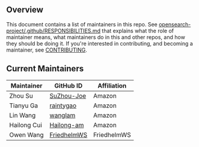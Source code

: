 ## Overview

This document contains a list of maintainers in this repo. See [opensearch-project/.github/RESPONSIBILITIES.md](https://github.com/opensearch-project/.github/blob/main/RESPONSIBILITIES.md#maintainer-responsibilities) that explains what the role of maintainer means, what maintainers do in this and other repos, and how they should be doing it. If you're interested in contributing, and becoming a maintainer, see [CONTRIBUTING](CONTRIBUTING.md).

## Current Maintainers

| Maintainer              | GitHub ID                                       | Affiliation |
| ----------------------- | ----------------------------------------------- | ----------- |
| Zhou Su                 | [SuZhou-Joe](https://github.com/SuZhou-Joe)     | Amazon      |
| Tianyu Ga               | [raintygao](https://github.com/raintygao)       | Amazon      |
| Lin Wang                | [wanglam](https://github.com/wanglam)           | Amazon      |
| Hailong Cui             | [Hailong-am](https://github.com/Hailong-am)     | Amazon      |
| Owen Wang               | [FriedhelmWS](https://github.com/FriedhelmWS)   | FriedhelmWS |
